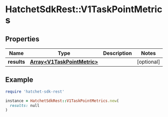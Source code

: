 # HatchetSdkRest::V1TaskPointMetrics

## Properties

| Name | Type | Description | Notes |
| ---- | ---- | ----------- | ----- |
| **results** | [**Array&lt;V1TaskPointMetric&gt;**](V1TaskPointMetric.md) |  | [optional] |

## Example

```ruby
require 'hatchet-sdk-rest'

instance = HatchetSdkRest::V1TaskPointMetrics.new(
  results: null
)
```

